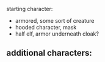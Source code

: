 
starting character:
- armored, some sort of creature
- hooded character, mask
- half elf, armor underneath cloak?

additional characters:
- 